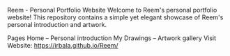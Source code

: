 Reem - Personal Portfolio Website
Welcome to Reem's personal portfolio website! This repository contains a simple yet elegant showcase of Reem's personal introduction and artwork.

Pages
Home – Personal introduction
My Drawings – Artwork gallery
Visit Website: https://irbala.github.io/Reem/
